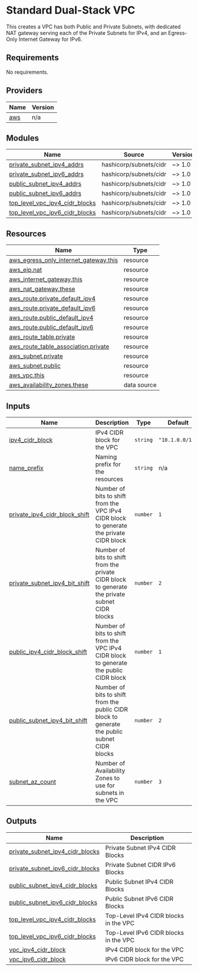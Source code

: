 # Standard Dual-Stack VPC

This creates a VPC has both Public and Private Subnets, with dedicated NAT gateway serving each of the Private Subnets for IPv4, and an Egress-Only Internet Gateway for IPv6.

<!-- BEGIN_TF_DOCS -->
## Requirements

No requirements.

## Providers

| Name | Version |
|------|---------|
| <a name="provider_aws"></a> [aws](#provider\_aws) | n/a |

## Modules

| Name | Source | Version |
|------|--------|---------|
| <a name="module_private_subnet_ipv4_addrs"></a> [private\_subnet\_ipv4\_addrs](#module\_private\_subnet\_ipv4\_addrs) | hashicorp/subnets/cidr | ~> 1.0 |
| <a name="module_private_subnet_ipv6_addrs"></a> [private\_subnet\_ipv6\_addrs](#module\_private\_subnet\_ipv6\_addrs) | hashicorp/subnets/cidr | ~> 1.0 |
| <a name="module_public_subnet_ipv4_addrs"></a> [public\_subnet\_ipv4\_addrs](#module\_public\_subnet\_ipv4\_addrs) | hashicorp/subnets/cidr | ~> 1.0 |
| <a name="module_public_subnet_ipv6_addrs"></a> [public\_subnet\_ipv6\_addrs](#module\_public\_subnet\_ipv6\_addrs) | hashicorp/subnets/cidr | ~> 1.0 |
| <a name="module_top_level_vpc_ipv4_cidr_blocks"></a> [top\_level\_vpc\_ipv4\_cidr\_blocks](#module\_top\_level\_vpc\_ipv4\_cidr\_blocks) | hashicorp/subnets/cidr | ~> 1.0 |
| <a name="module_top_level_vpc_ipv6_cidr_blocks"></a> [top\_level\_vpc\_ipv6\_cidr\_blocks](#module\_top\_level\_vpc\_ipv6\_cidr\_blocks) | hashicorp/subnets/cidr | ~> 1.0 |

## Resources

| Name | Type |
|------|------|
| [aws_egress_only_internet_gateway.this](https://registry.terraform.io/providers/hashicorp/aws/latest/docs/resources/egress_only_internet_gateway) | resource |
| [aws_eip.nat](https://registry.terraform.io/providers/hashicorp/aws/latest/docs/resources/eip) | resource |
| [aws_internet_gateway.this](https://registry.terraform.io/providers/hashicorp/aws/latest/docs/resources/internet_gateway) | resource |
| [aws_nat_gateway.these](https://registry.terraform.io/providers/hashicorp/aws/latest/docs/resources/nat_gateway) | resource |
| [aws_route.private_default_ipv4](https://registry.terraform.io/providers/hashicorp/aws/latest/docs/resources/route) | resource |
| [aws_route.private_default_ipv6](https://registry.terraform.io/providers/hashicorp/aws/latest/docs/resources/route) | resource |
| [aws_route.public_default_ipv4](https://registry.terraform.io/providers/hashicorp/aws/latest/docs/resources/route) | resource |
| [aws_route.public_default_ipv6](https://registry.terraform.io/providers/hashicorp/aws/latest/docs/resources/route) | resource |
| [aws_route_table.private](https://registry.terraform.io/providers/hashicorp/aws/latest/docs/resources/route_table) | resource |
| [aws_route_table_association.private](https://registry.terraform.io/providers/hashicorp/aws/latest/docs/resources/route_table_association) | resource |
| [aws_subnet.private](https://registry.terraform.io/providers/hashicorp/aws/latest/docs/resources/subnet) | resource |
| [aws_subnet.public](https://registry.terraform.io/providers/hashicorp/aws/latest/docs/resources/subnet) | resource |
| [aws_vpc.this](https://registry.terraform.io/providers/hashicorp/aws/latest/docs/resources/vpc) | resource |
| [aws_availability_zones.these](https://registry.terraform.io/providers/hashicorp/aws/latest/docs/data-sources/availability_zones) | data source |

## Inputs

| Name | Description | Type | Default | Required |
|------|-------------|------|---------|:--------:|
| <a name="input_ipv4_cidr_block"></a> [ipv4\_cidr\_block](#input\_ipv4\_cidr\_block) | IPv4 CIDR block for the VPC | `string` | `"10.1.0.0/16"` | no |
| <a name="input_name_prefix"></a> [name\_prefix](#input\_name\_prefix) | Naming prefix for the resources | `string` | n/a | yes |
| <a name="input_private_ipv4_cidr_block_shift"></a> [private\_ipv4\_cidr\_block\_shift](#input\_private\_ipv4\_cidr\_block\_shift) | Number of bits to shift from the VPC IPv4 CIDR block to generate the private CIDR block | `number` | `1` | no |
| <a name="input_private_subnet_ipv4_bit_shift"></a> [private\_subnet\_ipv4\_bit\_shift](#input\_private\_subnet\_ipv4\_bit\_shift) | Number of bits to shift from the private CIDR block to generate the private subnet CIDR blocks | `number` | `2` | no |
| <a name="input_public_ipv4_cidr_block_shift"></a> [public\_ipv4\_cidr\_block\_shift](#input\_public\_ipv4\_cidr\_block\_shift) | Number of bits to shift from the VPC IPv4 CIDR block to generate the public CIDR block | `number` | `1` | no |
| <a name="input_public_subnet_ipv4_bit_shift"></a> [public\_subnet\_ipv4\_bit\_shift](#input\_public\_subnet\_ipv4\_bit\_shift) | Number of bits to shift from the public CIDR block to generate the public subnet CIDR blocks | `number` | `2` | no |
| <a name="input_subnet_az_count"></a> [subnet\_az\_count](#input\_subnet\_az\_count) | Number of Availability Zones to use for subnets in the VPC | `number` | `3` | no |

## Outputs

| Name | Description |
|------|-------------|
| <a name="output_private_subnet_ipv4_cidr_blocks"></a> [private\_subnet\_ipv4\_cidr\_blocks](#output\_private\_subnet\_ipv4\_cidr\_blocks) | Private Subnet IPv4 CIDR Blocks |
| <a name="output_private_subnet_ipv6_cidr_blocks"></a> [private\_subnet\_ipv6\_cidr\_blocks](#output\_private\_subnet\_ipv6\_cidr\_blocks) | Private Subnet CIDR IPv6 Blocks |
| <a name="output_public_subnet_ipv4_cidr_blocks"></a> [public\_subnet\_ipv4\_cidr\_blocks](#output\_public\_subnet\_ipv4\_cidr\_blocks) | Public Subnet IPv4 CIDR Blocks |
| <a name="output_public_subnet_ipv6_cidr_blocks"></a> [public\_subnet\_ipv6\_cidr\_blocks](#output\_public\_subnet\_ipv6\_cidr\_blocks) | Public Subnet IPv6 CIDR Blocks |
| <a name="output_top_level_vpc_ipv4_cidr_blocks"></a> [top\_level\_vpc\_ipv4\_cidr\_blocks](#output\_top\_level\_vpc\_ipv4\_cidr\_blocks) | Top-Level IPv4 CIDR blocks in the VPC |
| <a name="output_top_level_vpc_ipv6_cidr_blocks"></a> [top\_level\_vpc\_ipv6\_cidr\_blocks](#output\_top\_level\_vpc\_ipv6\_cidr\_blocks) | Top-Level IPv6 CIDR blocks in the VPC |
| <a name="output_vpc_ipv4_cidr_block"></a> [vpc\_ipv4\_cidr\_block](#output\_vpc\_ipv4\_cidr\_block) | IPv4 CIDR block for the VPC |
| <a name="output_vpc_ipv6_cidr_block"></a> [vpc\_ipv6\_cidr\_block](#output\_vpc\_ipv6\_cidr\_block) | IPv6 CIDR block for the VPC |
<!-- END_TF_DOCS -->